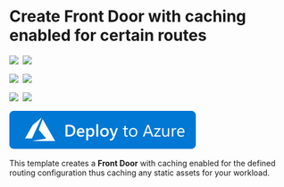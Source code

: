 # Create Front Door with caching enabled for certain routes

<IMG SRC="https://azurequickstartsservice.blob.core.windows.net/badges/201-front-door-create-caching/PublicLastTestDate.svg" />&nbsp;
<IMG SRC="https://azurequickstartsservice.blob.core.windows.net/badges/201-front-door-create-caching/PublicDeployment.svg" />&nbsp;

<IMG SRC="https://azurequickstartsservice.blob.core.windows.net/badges/201-front-door-create-caching/FairfaxLastTestDate.svg" />&nbsp;
<IMG SRC="https://azurequickstartsservice.blob.core.windows.net/badges/201-front-door-create-caching/FairfaxDeployment.svg" />&nbsp;

<IMG SRC="https://azurequickstartsservice.blob.core.windows.net/badges/201-front-door-create-caching/BestPracticeResult.svg" />&nbsp;
<IMG SRC="https://azurequickstartsservice.blob.core.windows.net/badges/201-front-door-create-caching/CredScanResult.svg" />&nbsp;

<a href="https://portal.azure.com/#create/Microsoft.Template/uri/https%3A%2F%2Fraw.githubusercontent.com%2FAzure%2Fazure-quickstart-templates%2Fmaster%2F201-front-door-create-caching%2Fazuredeploy.json" target="_blank">
    <img src="https://raw.githubusercontent.com/Azure/azure-quickstart-templates/master/1-CONTRIBUTION-GUIDE/images/deploytoazure.svg?sanitize=true"/>
</a>

This template creates a **Front Door** with caching enabled for the defined routing configuration thus caching any static assets for your workload.

